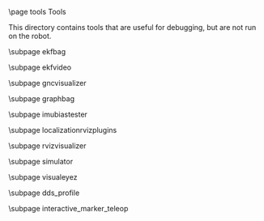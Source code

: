 \page tools Tools

This directory contains tools that are useful for debugging,
but are not run on the robot.

\subpage ekfbag

\subpage ekfvideo

\subpage gncvisualizer

\subpage graphbag

\subpage imubiastester

\subpage localizationrvizplugins

\subpage rvizvisualizer

\subpage simulator

\subpage visualeyez

\subpage dds_profile

\subpage interactive_marker_teleop